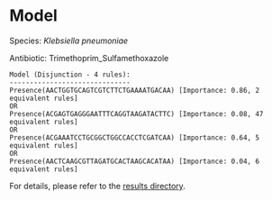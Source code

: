 
# Model

Species: *Klebsiella pneumoniae*

Antibiotic: Trimethoprim_Sulfamethoxazole

```
Model (Disjunction - 4 rules):
------------------------------
Presence(AACTGGTGCAGTCGTCTTCTGAAAATGACAA) [Importance: 0.86, 2 equivalent rules]
OR
Presence(ACGAGTGAGGGAATTTCAGGTAAGATACTTC) [Importance: 0.08, 47 equivalent rules]
OR
Presence(ACGAAATCCTGCGGCTGGCCACCTCGATCAA) [Importance: 0.64, 5 equivalent rules]
OR
Presence(AACTCAAGCGTTAGATGCACTAAGCACATAA) [Importance: 0.04, 6 equivalent rules]

```

For details, please refer to the [results directory](../../../../../results/scm_b/klebsiella%20pneumoniae/trimethoprim_sulfamethoxazole/repeat_9/).

